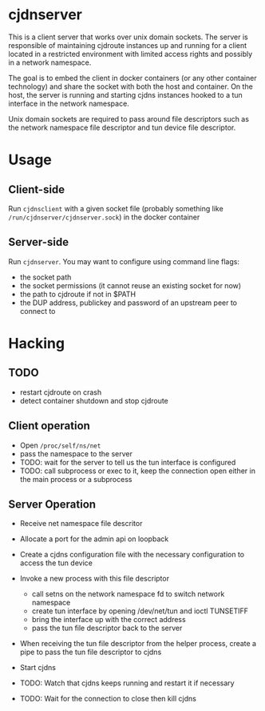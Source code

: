 cjdnserver
==========

This is a client server that works over unix domain sockets. The server is
responsible of maintaining cjdroute instances up and running for a client
located in a restricted environment with limited access rights and possibly in a
network namespace.

The goal is to embed the client in docker containers (or any other container
technology) and share the socket with both the host and container. On the host,
the server is running and starting cjdns instances hooked to a tun interface in
the network namespace.

Unix domain sockets are required to pass around file descriptors such as the
network namespace file descriptor and tun device file descriptor.


Usage
=====

Client-side
-----------

Run `cjdnsclient` with a given socket file (probably something like
`/run/cjdnserver/cjdnserver.sock`) in the docker container

Server-side
-----------

Run `cjdnserver`. You may want to configure using command line flags:

- the socket path
- the socket permissions (it cannot reuse an existing socket for now)
- the path to cjdroute if not in $PATH
- the DUP address, publickey and password of an upstream peer to connect to

Hacking
=======

TODO
----

- restart cjdroute on crash
- detect container shutdown and stop cjdroute

Client operation
----------------

- Open `/proc/self/ns/net`
- pass the namespace to the server
- TODO: wait for the server to tell us the tun interface is configured
- TODO: call subprocess or exec to it, keep the connection open either in the main
  process or a subprocess

Server Operation
----------------

- Receive net namespace file descritor
- Allocate a port for the admin api on loopback
- Create a cjdns configuration file with the necessary configuration to access
  the tun device
- Invoke a new process with this file descriptor

    - call setns on the network namespace fd to switch network namespace
    - create tun interface by opening /dev/net/tun and ioctl TUNSETIFF
    - bring the interface up with the correct address
    - pass the tun file descriptor back to the server

- When receiving the tun file descriptor from the helper process, create a pipe
  to pass the tun file descriptor to cjdns
- Start cjdns
- TODO: Watch that cjdns keeps running and restart it if necessary
- TODO: Wait for the connection to close then kill cjdns
